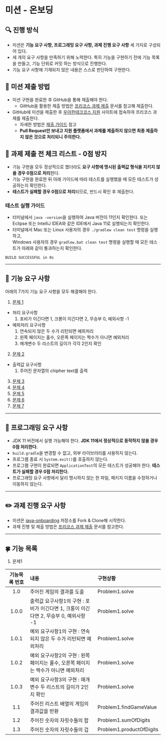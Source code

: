 # 미션 - 온보딩

## 🔍 진행 방식

- 미션은 **기능 요구 사항, 프로그래밍 요구 사항, 과제 진행 요구 사항** 세 가지로 구성되어 있다.
- 세 개의 요구 사항을 만족하기 위해 노력한다. 특히 기능을 구현하기 전에 기능 목록을 만들고, 기능 단위로 커밋 하는 방식으로 진행한다.
- 기능 요구 사항에 기재되지 않은 내용은 스스로 판단하여 구현한다.

## 📮 미션 제출 방법

- 미션 구현을 완료한 후 GitHub을 통해 제출해야 한다.
    - GitHub을 활용한 제출 방법은 [프리코스 과제 제출](https://github.com/woowacourse/woowacourse-docs/tree/master/precourse) 문서를 참고해
      제출한다.
- GitHub에 미션을 제출한 후 [우아한테크코스 지원](https://apply.techcourse.co.kr) 사이트에 접속하여 프리코스 과제를 제출한다.
    - 자세한 방법은 [제출 가이드](https://github.com/woowacourse/woowacourse-docs/tree/master/precourse#제출-가이드) 참고
    - **Pull Request만 보내고 지원 플랫폼에서 과제를 제출하지 않으면 최종 제출하지 않은 것으로 처리되니 주의한다.**

## 🚨 과제 제출 전 체크 리스트 - 0점 방지

- 기능 구현을 모두 정상적으로 했더라도 **요구 사항에 명시된 출력값 형식을 지키지 않을 경우 0점으로 처리**한다.
- 기능 구현을 완료한 뒤 아래 가이드에 따라 테스트를 실행했을 때 모든 테스트가 성공하는지 확인한다.
- **테스트가 실패할 경우 0점으로 처리**되므로, 반드시 확인 후 제출한다.

### 테스트 실행 가이드

- 터미널에서 `java -version`을 실행하여 Java 버전이 11인지 확인한다. 또는 Eclipse 또는 IntelliJ IDEA와 같은 IDE에서 Java 11로 실행되는지 확인한다.
- 터미널에서 Mac 또는 Linux 사용자의 경우 `./gradlew clean test` 명령을 실행하고,   
  Windows 사용자의 경우  `gradlew.bat clean test` 명령을 실행할 때 모든 테스트가 아래와 같이 통과하는지 확인한다.

```
BUILD SUCCESSFUL in 0s
```

---

## 🚀 기능 요구 사항
아래의 7가지 기능 요구 사항을 모두 해결해야 한다.

1. [문제 1](./docs/PROBLEM1.md)
  * 처리 요구사항   
    1. 포비가 이긴다면 1, 크롱이 이긴다면 2, 무승부 0, 예외사항 -1 
  * 예외처리 요구사항   
    1. 연속되지 않은 두 수가 리턴되면 예외처리   
    1. 왼쪽 페이지는 홀수, 오른쪽 페이지는 짝수가 아니면 예외처리   
    1. 매개변수 두 리스트의 길이가 각각 2인지 확인   

2. [문제 2](./docs/PROBLEM2.md)
  * 출력값 요구사항
      1. 주어진 문자열의 chipher text를 출력
3. [문제 3](./docs/PROBLEM3.md)
4. [문제 4](./docs/PROBLEM4.md)
5. [문제 5](./docs/PROBLEM5.md)
6. [문제 6](./docs/PROBLEM6.md)
7. [문제 7](./docs/PROBLEM7.md)

---

## 🎯 프로그래밍 요구 사항

- JDK 11 버전에서 실행 가능해야 한다. **JDK 11에서 정상적으로 동작하지 않을 경우 0점 처리한다.**
- `build.gradle`을 변경할 수 없고, 외부 라이브러리를 사용하지 않는다.
- 프로그램 종료 시 `System.exit()`를 호출하지 않는다.
- 프로그램 구현이 완료되면 `ApplicationTest`의 모든 테스트가 성공해야 한다. **테스트가 실패할 경우 0점 처리한다.**
- 프로그래밍 요구 사항에서 달리 명시하지 않는 한 파일, 패키지 이름을 수정하거나 이동하지 않는다.

---

## ✏️ 과제 진행 요구 사항

- 미션은 [java-onboarding](https://github.com/woowacourse-precourse/java-onboarding) 저장소를 Fork & Clone해 시작한다.
- 과제 진행 및 제출 방법은 [프리코스 과제 제출](https://github.com/woowacourse/woowacourse-docs/tree/master/precourse) 문서를 참고한다.


--- 
## 🍀 기능 목록

1. 문제1

|기능목록 번호| 내용 | 구현상황 |
| :---:  | :--- | :--- | 
|  1.0 | 주어진 게임의 결과를 도출 | Problem1.solve | 
|  1.0.0 | 출력값 요구사항1의 구현 : 포비가 이긴다면 1, 크롱이 이긴다면 2, 무승부 0, 예외사항 -1  | Problem1.solve | 
|  1.0.1 | 예외 요구사항1의 구현 : 연속되지 않은 두 수가 리턴되면 예외처리    | Problem1.solve | 
|  1.0.2 | 예외 요구사항2의 구현 : 왼쪽 페이지는 홀수, 오른쪽 페이지는 짝수가 아니면 예외처리    | Problem1.solve | 
|  1.0.3 | 예외 요구사항3의 구현 : 매개변수 두 리스트의 길이가 2인지 확인 | Problem1.solve | 
|  1.1 | 주어진 리스트 배열의 게임의 결과값을 반환 | Problem1.findGameValue | 
|  1.2 | 주어진 숫자의 자릿수들의 합 | Problem1.sumOfDigits | 
|  1.3 | 주어진 숫자의 자릿수들의 겁 | Problem1.productOfDigits| 
